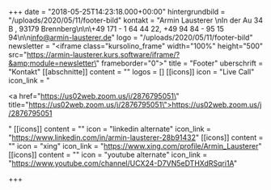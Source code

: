 +++
date = "2018-05-25T14:23:18.000+00:00"
hintergrundbild = "/uploads/2020/05/11/footer-bild"
kontakt = "Armin Lausterer  \nIn der Au 34 B , 93179 Brennberg\n\n\\+49 171 - 1 64 44 22, +49 94 84 - 95 15 94\n\n[info@armin-lausterer.de](mailto:info@armin-lausterer.de)"
logo = "/uploads/2020/05/11/footer-bild"
newsletter = "<iframe class=\"kursolino_frame\" width=\"100%\" height=\"500\" src=\"https://armin-lausterer.kurs.software/iframe/?&amp;module=newsletter\" frameborder=\"0\"></iframe>"
title = "Footer"
uberschrift = "Kontakt"
[[abschnitte]]
content = ""
logos = []
[[icons]]
icon = "Live Call"
icon_link = "<p><a href=\"https://us02web.zoom.us/j/2876795051\" title=\"https://us02web.zoom.us/j/2876795051\">https://us02web.zoom.us/j/2876795051</a></p>"
[[icons]]
content = ""
icon = "linkedin alternate"
icon_link = "https://www.linkedin.com/in/armin-lausterer-28b91432"
[[icons]]
content = ""
icon = "xing"
icon_link = "https://www.xing.com/profile/Armin_Lausterer"
[[icons]]
content = ""
icon = "youtube alternate"
icon_link = "https://www.youtube.com/channel/UCX24-D7VN5eDTHXdRSqri1A"

+++
